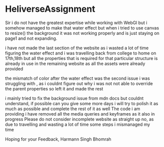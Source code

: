 # HeliverseAssignment
Sir i do not have the greatest expertise while working with WebGl but i somehow managed to make that water effect but when i tried to use canvas to resize() the background it was not working properly and is just staying on page1 and not expanding.


i have not made the last section of the website as i wasted a lot of time figuring the water effect and i was travelling back from college to home on 17th,18th but all the properties that is required for that particular structure is already in use in the remaining website as all the assets were already provided


the mismatch of color after the water effect was the second issue i was struggling with , as i couldnt figure out why i was not not able to override the parent properties so left it and made the rest 


i mainly tried to fix the background issue from mdn docs but couldnt understand,
if possible can you give some more days i will try to polish it as much as possible and complete the rest of it as well
The code i am providing i have removed all the media queries and keyframes as it also in progress
Please do not consider incomplete website as straight up no, as due to travelling and wasting a lot of time some steps i mismanaged my time 

Hoping for your Feedback,
Harmann Singh Bhomrah

